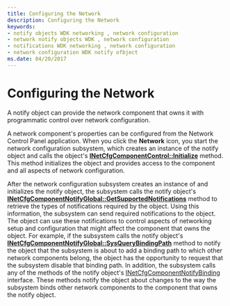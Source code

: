 ```yaml
---
title: Configuring the Network
description: Configuring the Network
keywords:
- notify objects WDK networking , network configuration
- network notify objects WDK , network configuration
- notifications WDK networking , network configuration
- network configuration WDK notify ofbject
ms.date: 04/20/2017
---
```


# Configuring the Network





A notify object can provide the network component that owns it with programmatic control over network configuration.

A network component's properties can be configured from the Network Control Panel application. When you click the **Network** icon, you start the network configuration subsystem, which creates an instance of the notify object and calls the object's [**INetCfgComponentControl::Initialize**](/previous-versions/windows/hardware/network/ff547729(v=vs.85)) method. This method initializes the object and provides access to the component and all aspects of network configuration.

After the network configuration subsystem creates an instance of and initializes the notify object, the subsystem calls the notify object's [**INetCfgComponentNotifyGlobal::GetSupportedNotifications**](/previous-versions/windows/hardware/network/ff547734(v=vs.85)) method to retrieve the types of notifications required by the object. Using this information, the subsystem can send required notifications to the object. The object can use these notifications to control aspects of networking setup and configuration that might affect the component that owns the object. For example, if the subsystem calls the notify object's [**INetCfgComponentNotifyGlobal::SysQueryBindingPath**](/previous-versions/windows/hardware/network/ff547737(v=vs.85)) method to notify the object that the subsystem is about to add a binding path to which other network components belong, the object has the opportunity to request that the subsystem disable that binding path. In addition, the subsystem calls any of the methods of the notify object's [INetCfgComponentNotifyBinding](/previous-versions/windows/hardware/network/ff547730(v=vs.85)) interface. These methods notify the object about changes to the way the subsystem binds other network components to the component that owns the notify object.

 

